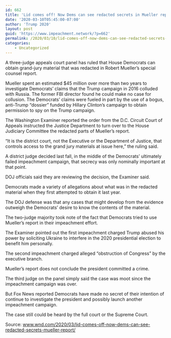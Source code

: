 ```yaml
---
id: 662
title: 'Lid comes off! Now Dems can see redacted secrets in Mueller report'
date: '2020-03-10T05:45:00-07:00'
author: 'Trump 2020'
layout: post
guid: 'https://www.impeachment.network/?p=662'
permalink: /2020/03/10/lid-comes-off-now-dems-can-see-redacted-secrets-in-mueller-report/
categories:
    - Uncategorized
---
```


A three-judge appeals court panel has ruled that House Democrats can obtain grand-jury material that was redacted in Robert Mueller’s special counsel report.

Mueller spent an estimated $45 million over more than two years to investigate Democrats’ claims that the Trump campaign in 2016 colluded with Russia. The former FBI director found he could make no case for collusion. The Democrats’ claims were fueled in part by the use of a bogus, anti-Trump “dossier” funded by Hillary Clinton’s campaign to obtain permission to spy on the Trump campaign.

The Washington Examiner reported the order from the D.C. Circuit Court of Appeals instructed the Justice Department to turn over to the House Judiciary Committee the redacted parts of Mueller’s report.

“It is the district court, not the Executive or the Department of Justice, that controls access to the grand jury materials at issue here,” the ruling said.

A district judge decided last fall, in the middle of the Democrats’ ultimately failed impeachment campaign, that secrecy was only nominally important at that point.

DOJ officials said they are reviewing the decision, the Examiner said.

Democrats made a variety of allegations about what was in the redacted material when they first attempted to obtain it last year.

The DOJ defense was that any cases that might develop from the evidence outweigh the Democrats’ desire to know the contents of the material.

The two-judge majority took note of the fact that Democrats tried to use Mueller’s report in their impeachment effort.

The Examiner pointed out the first impeachment charged Trump abused his power by soliciting Ukraine to interfere in the 2020 presidential election to benefit him personally.

The second impeachment charged alleged “obstruction of Congress” by the executive branch.

Mueller’s report does not conclude the president committed a crime.

The third judge on the panel simply said the case was moot since the impeachment campaign was over.

But Fox News reported Democrats have made no secret of their intention of continue to investigate the president and possibly launch another impeachment campaign.

The case still could be heard by the full court or the Supreme Court.

Source: www.wnd.com/2020/03/lid-comes-off-now-dems-can-see-redacted-secrets-mueller-report/